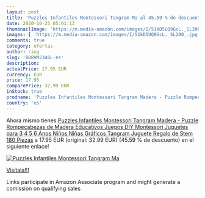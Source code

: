 ```yaml
---
layout: post
title: 'Puzzles Infantiles Montessori Tangram Ma al 45.59 % de descuento'
date: 2020-10-25 05:01:13
thumbnailImage: 'https://m.media-amazon.com/images/I/51kD5UQ9GcL._SL200_.jpg'
images: [ 'https://m.media-amazon.com/images/I/51kD5UQ9GcL._SL200_.jpg' ]
comments: true
category: ofertas
author: ring
slug: 'B089M2346L-es'
description:
actualPrice: 17.95 EUR
currency: EUR
price: 17.95
comparePrice: 32.99 EUR
inStock: true
prodname: 'Puzzles Infantiles Montessori Tangram Madera - Puzzle Rompecabezas de Madera Educativos Juegos DIY Montessori Juguetes para 3 4 5 6 Anos Niños Niñas Gráficos Tangram Juguete Regalo de Stem 180 Piezas'
country: 'es'
---
```


Ahora mismo tienes [Puzzles Infantiles Montessori Tangram Madera - Puzzle Rompecabezas de Madera Educativos Juegos DIY Montessori Juguetes para 3 4 5 6 Anos Niños Niñas Gráficos Tangram Juguete Regalo de Stem 180 Piezas](https://www.amazon.es/dp/B089M2346L/?tag=tolees-21) a 17.95 EUR (original: 32.99 EUR) (45.59 %  de descuento) en el siguiente enlace!

[![Puzzles Infantiles Montessori Tangram Ma](https://m.media-amazon.com/images/I/51kD5UQ9GcL._SL200_.jpg)](https://www.amazon.es/dp/B089M2346L/?tag=tolees-21)

[Visítala!!!](https://www.amazon.es/dp/B089M2346L/?tag=tolees-21)

Links participate in Amazon Associate program and might generate a comission on qualifying sales
